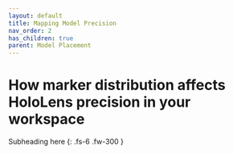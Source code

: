```yaml
---
layout: default
title: Mapping Model Precision
nav_order: 2
has_children: true
parent: Model Placement
---
```


# How marker distribution affects HoloLens precision in your workspace

Subheading here
{: .fs-6 .fw-300 }
